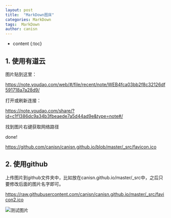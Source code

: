 ```yaml
---
layout: post
title:  "MarkDown图床"
categories: MarkDown
tags:  MarkDown 
author: canisn
---
```


* content
{:toc}






## 1. 使用有道云

图片贴到这里：

https://note.youdao.com/web/#/file/recent/note/WEB4fca03bb2f8c32126df591718a7a28d9/

打开或刷新连接：

https://note.youdao.com/share/?id=c1f1386dc9a34b3fbeaede7a5d44ad9e&type=note#/

找到图片右键获取网络路径

done!

https://github.com/canisn/canisn.github.io/blob/master/_src/favicon.ico



## 2. 使用github

上传图片到github文件夹中，比如放在canisn.github.io/master/_src中，之后只要修改后面的图片名字即可。

https://raw.githubusercontent.com/canisn/canisn.github.io/master/_src/favicon2.ico

![测试图片](https://raw.githubusercontent.com/canisn/canisn.github.io/master/_src/favicon2.ico)

